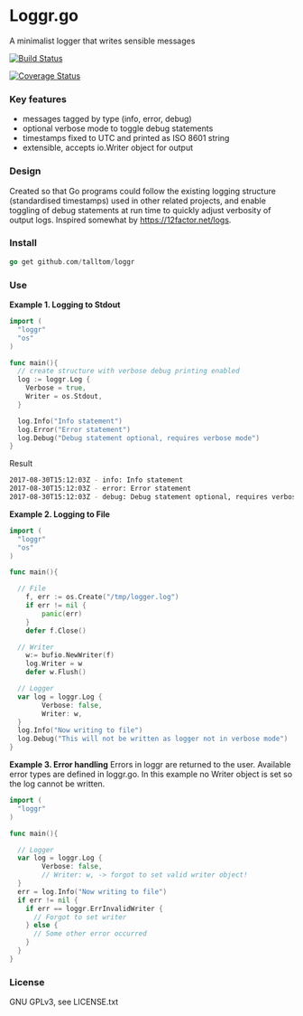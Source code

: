 Loggr.go
========

A minimalist logger that writes sensible messages

[![Build Status](https://travis-ci.org/talltom/loggr.svg?branch=master)](https://travis-ci.org/talltom/loggr)

[![Coverage Status](https://coveralls.io/repos/github/talltom/loggr/badge.svg?branch=master)](https://coveralls.io/github/talltom/loggr?branch=master)

### Key features
- messages tagged by type (info, error, debug)
- optional verbose mode to toggle debug statements
- timestamps fixed to UTC and printed as ISO 8601 string
- extensible, accepts io.Writer object for output

### Design
Created so that Go programs could follow the existing logging structure (standardised timestamps) used in other related projects, and enable toggling of debug statements at run time to quickly adjust verbosity of output logs. Inspired somewhat by https://12factor.net/logs.

### Install
```go
go get github.com/talltom/loggr
```

### Use
**Example 1. Logging to Stdout**
```go
import (
  "loggr"
  "os"
)

func main(){
  // create structure with verbose debug printing enabled
  log := loggr.Log {
    Verbose = true,
    Writer = os.Stdout,
  }

  log.Info("Info statement")
  log.Error("Error statement")
  log.Debug("Debug statement optional, requires verbose mode")
}
```

Result
```sh
2017-08-30T15:12:03Z - info: Info statement
2017-08-30T15:12:03Z - error: Error statement
2017-08-30T15:12:03Z - debug: Debug statement optional, requires verbose mode
```

**Example 2. Logging to File**
```go
import (
  "loggr"
  "os"
)

func main(){

  // File
	f, err := os.Create("/tmp/logger.log")
	if err != nil {
		panic(err)
	}
	defer f.Close()

  // Writer
	w:= bufio.NewWriter(f)
	log.Writer = w
	defer w.Flush()

  // Logger
  var log = loggr.Log {
  		Verbose: false,
  		Writer: w,
  }
  log.Info("Now writing to file")
  log.Debug("This will not be written as logger not in verbose mode")
}
```

**Example 3. Error handling**
Errors in loggr are returned to the user. Available error types are defined in loggr.go.
In this example no Writer object is set so the log cannot be written.
```go
import (
  "loggr"
)

func main(){

  // Logger
  var log = loggr.Log {
  		Verbose: false,
  		// Writer: w, -> forgot to set valid writer object!
  }
  err = log.Info("Now writing to file")
  if err != nil {
    if err == loggr.ErrInvalidWriter {
      // Forgot to set writer
    } else {
      // Some other error occurred
    }
  }
}
```

### License
GNU GPLv3, see LICENSE.txt
